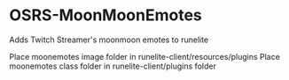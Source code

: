# OSRS-MoonMoonEmotes
Adds Twitch Streamer's moonmoon emotes to runelite


Place moonemotes image folder in runelite-client/resources/plugins
Place moonemotes class folder in runelite-client/plugins folder
